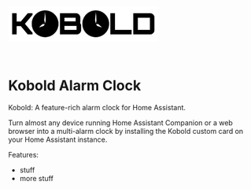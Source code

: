 <br><br>
<div style="width: calc(600px + 1vw);">
    <img src="./assets/kobold-logo.svg" alt="Kobolt Logo" width="50%" align="center" />
</div>
<br><br>

# Kobold Alarm Clock

Kobold: A feature-rich alarm clock for Home Assistant.

Turn almost any device running Home Assistant Companion or a web browser into a multi-alarm clock by installing the Kobold custom card on your Home Assistant instance.

Features:
- stuff
- more stuff
